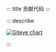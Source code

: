 ::: title 贡献代码
:::


::: describe


[![Giteye chart](https://chart.giteye.net/gitee/layui-vue/layui-vue/DBC9Z6HQ.png)](https://giteye.net/chart/DBC9Z6HQ)

:::
